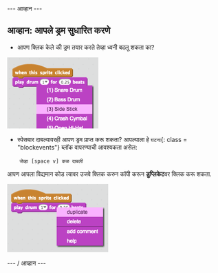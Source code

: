 \--- आव्हान \---

## आव्हान: आपले ड्रम सुधारित करणे

+ आपण क्लिक केले की ड्रम तयार करते तेव्हा ध्वनी बदलू शकता का?

![स्क्रीनशॉट](images/band-drum-sound.png)

+ स्पेसबार दाबल्यावरही आपण ड्रम प्राप्त करू शकता? आपल्याला हे `घटना`{: class = "blockevents"} ब्लॉक वापरण्याची आवश्यकता असेल:

```blocks
    जेव्हा [space v] कळ दाबली
```

आपण आपला विद्यमान कोड त्यावर उजवे क्लिक करुन कॉपी करून **डुप्लिकेट**वर क्लिक करू शकता.

![स्क्रीनशॉट](images/band-duplicate-code.png)

\--- / आव्हान \---
